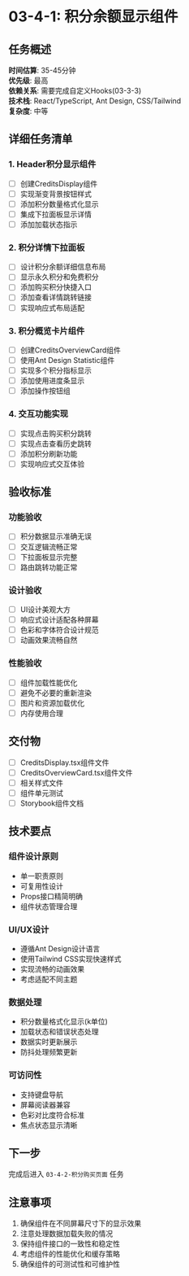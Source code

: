 # 03-4-1: 积分余额显示组件

## 任务概述
**时间估算**: 35-45分钟  
**优先级**: 最高  
**依赖关系**: 需要完成自定义Hooks(03-3-3)  
**技术栈**: React/TypeScript, Ant Design, CSS/Tailwind  
**复杂度**: 中等

## 详细任务清单

### 1. Header积分显示组件
- [ ] 创建CreditsDisplay组件
- [ ] 实现渐变背景按钮样式
- [ ] 添加积分数量格式化显示
- [ ] 集成下拉面板显示详情
- [ ] 添加加载状态指示

### 2. 积分详情下拉面板
- [ ] 设计积分余额详细信息布局
- [ ] 显示永久积分和免费积分
- [ ] 添加购买积分快捷入口
- [ ] 添加查看详情跳转链接
- [ ] 实现响应式布局适配

### 3. 积分概览卡片组件
- [ ] 创建CreditsOverviewCard组件
- [ ] 使用Ant Design Statistic组件
- [ ] 实现多个积分指标显示
- [ ] 添加使用进度条显示
- [ ] 添加操作按钮组

### 4. 交互功能实现
- [ ] 实现点击购买积分跳转
- [ ] 实现点击查看历史跳转
- [ ] 添加积分刷新功能
- [ ] 实现响应式交互体验

## 验收标准

### 功能验收
- [ ] 积分数据显示准确无误
- [ ] 交互逻辑流畅正常
- [ ] 下拉面板显示完整
- [ ] 路由跳转功能正常

### 设计验收
- [ ] UI设计美观大方
- [ ] 响应式设计适配各种屏幕
- [ ] 色彩和字体符合设计规范
- [ ] 动画效果流畅自然

### 性能验收
- [ ] 组件加载性能优化
- [ ] 避免不必要的重新渲染
- [ ] 图片和资源加载优化
- [ ] 内存使用合理

## 交付物
- [ ] CreditsDisplay.tsx组件文件
- [ ] CreditsOverviewCard.tsx组件文件
- [ ] 相关样式文件
- [ ] 组件单元测试
- [ ] Storybook组件文档

## 技术要点

### 组件设计原则
- 单一职责原则
- 可复用性设计
- Props接口精简明确
- 组件状态管理合理

### UI/UX设计
- 遵循Ant Design设计语言
- 使用Tailwind CSS实现快速样式
- 实现流畅的动画效果
- 考虑适配不同主题

### 数据处理
- 积分数量格式化显示(k单位)
- 加载状态和错误状态处理
- 数据实时更新展示
- 防抖处理频繁更新

### 可访问性
- 支持键盘导航
- 屏幕阅读器兼容
- 色彩对比度符合标准
- 焦点状态显示清晰

## 下一步
完成后进入 `03-4-2-积分购买页面` 任务

## 注意事项
1. 确保组件在不同屏幕尺寸下的显示效果
2. 注意处理数据加载失败的情况
3. 保持组件接口的一致性和稳定性
4. 考虑组件的性能优化和缓存策略
5. 确保组件的可测试性和可维护性
